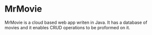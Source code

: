 # MrMovie
MrMovie is a cloud based web app writen in Java. It has a database of movies and it enables CRUD operations to be proformed on it.
